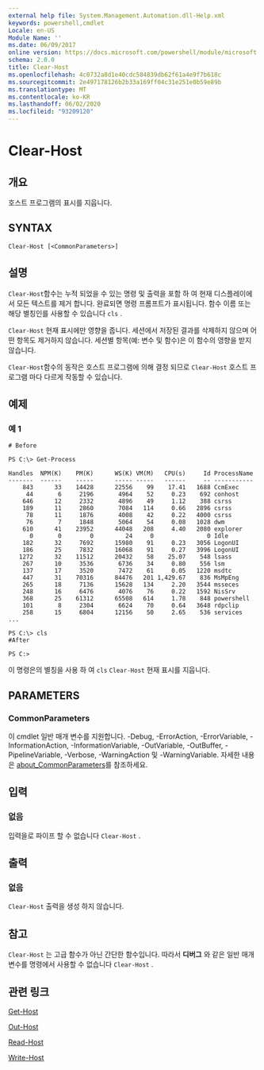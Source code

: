 ```yaml
---
external help file: System.Management.Automation.dll-Help.xml
keywords: powershell,cmdlet
Locale: en-US
Module Name: ''
ms.date: 06/09/2017
online version: https://docs.microsoft.com/powershell/module/microsoft.powershell.core/clear-host?view=powershell-6&WT.mc_id=ps-gethelp
schema: 2.0.0
title: Clear-Host
ms.openlocfilehash: 4c0732a8d1e40cdc584839db62f61a4e9f7b618c
ms.sourcegitcommit: 2e497178126b2b33a169ff04c31e251e0b59e89b
ms.translationtype: MT
ms.contentlocale: ko-KR
ms.lasthandoff: 06/02/2020
ms.locfileid: "93209120"
---
```

# Clear-Host

## 개요

호스트 프로그램의 표시를 지웁니다.

## SYNTAX

```
Clear-Host [<CommonParameters>]
```

## 설명

`Clear-Host`함수는 누적 되었을 수 있는 명령 및 출력을 포함 하 여 현재 디스플레이에서 모든 텍스트를 제거 합니다. 완료되면 명령 프롬프트가 표시됩니다. 함수 이름 또는 해당 별칭인를 사용할 수 있습니다 `cls` .

`Clear-Host` 현재 표시에만 영향을 줍니다. 세션에서 저장된 결과를 삭제하지 않으며 어떤 항목도 제거하지 않습니다. 세션별 항목(예: 변수 및 함수)은 이 함수의 영향을 받지 않습니다.

`Clear-Host`함수의 동작은 호스트 프로그램에 의해 결정 되므로 `Clear-Host` 호스트 프로그램 마다 다르게 작동할 수 있습니다.

## 예제

### 예 1

```
# Before

PS C:\> Get-Process

Handles  NPM(K)    PM(K)      WS(K) VM(M)   CPU(s)     Id ProcessName
-------  ------    -----      ----- -----   ------     -- -----------
    843      33    14428      22556    99    17.41   1688 CcmExec
     44       6     2196       4964    52     0.23    692 conhost
    646      12     2332       4896    49     1.12    388 csrss
    189      11     2860       7084   114     0.66   2896 csrss
     78      11     1876       4008    42     0.22   4000 csrss
     76       7     1848       5064    54     0.08   1028 dwm
    610      41    23952      44048   208     4.40   2080 explorer
      0       0        0         24     0               0 Idle
    182      32     7692      15980    91     0.23   3056 LogonUI
    186      25     7832      16068    91     0.27   3996 LogonUI
   1272      32    11512      20432    58    25.07    548 lsass
    267      10     3536       6736    34     0.80    556 lsm
    137      17     3520       7472    61     0.05   1220 msdtc
    447      31    70316      84476   201 1,429.67    836 MsMpEng
    265      18     7136      15628   134     2.20   3544 msseces
    248      16     6476       4076    76     0.22   1592 NisSrv
    368      25    61312      65508   614     1.78    848 powershell
    101       8     2304       6624    70     0.64   3648 rdpclip
    258      15     6804      12156    50     2.65    536 services
...

PS C:\> cls
#After

PS C:>
```

이 명령은의 별칭을 사용 하 여 `cls` `Clear-Host` 현재 표시를 지웁니다.

## PARAMETERS

### CommonParameters
이 cmdlet 일반 매개 변수를 지원합니다. -Debug, -ErrorAction, -ErrorVariable, -InformationAction, -InformationVariable, -OutVariable, -OutBuffer, -PipelineVariable, -Verbose, -WarningAction 및 -WarningVariable. 자세한 내용은 [about_CommonParameters](https://go.microsoft.com/fwlink/?LinkID=113216)를 참조하세요.

## 입력

### 없음

입력을로 파이프 할 수 없습니다 `Clear-Host` .

## 출력

### 없음

`Clear-Host` 출력을 생성 하지 않습니다.

## 참고

`Clear-Host` 는 고급 함수가 아닌 간단한 함수입니다. 따라서 **디버그** 와 같은 일반 매개 변수를 명령에서 사용할 수 없습니다 `Clear-Host` .

## 관련 링크

[Get-Host](../Microsoft.PowerShell.Utility/Get-Host.md)

[Out-Host](Out-Host.md)

[Read-Host](../Microsoft.PowerShell.Utility/Read-Host.md)

[Write-Host](../Microsoft.PowerShell.Utility/Write-Host.md)
